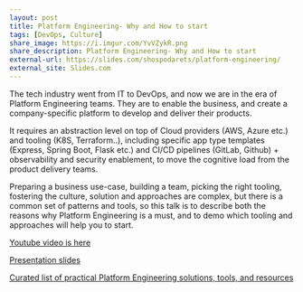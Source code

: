 ```yaml
---
layout: post
title: Platform Engineering- Why and How to start
tags: [DevOps, Culture]
share_image: https://i.imgur.com/YvVZykR.png
share_description: Platform Engineering- Why and How to start
external-url: https://slides.com/shospodarets/platform-engineering/
external_site: Slides.com
---
```


The tech industry went from IT to DevOps, and now we are in the era of Platform Engineering teams. They are to enable the business, and create a company-specific platform to develop and deliver their products.

It requires an abstraction level on top of Cloud providers (AWS, Azure etc.) and tooling (K8S, Terraform..), including specific app type templates (Express, Spring Boot, Flask etc.) and CI/CD pipelines (GitLab, Github) + observability and security enablement, to move the cognitive load from the product delivery teams.

Preparing a business use-case, building a team, picking the right tooling, fostering the culture, solution and approaches are complex, but there is a common set of patterns and tools, so this talk is to describe both the reasons why Platform Engineering is a must, and to demo which tooling and approaches will help you to start.

<a href="https://www.youtube.com/watch?v=g_gHnBcdov8&ab_channel=Conf42">Youtube video is here</a>

<a href="https://slides.com/shospodarets/platform-engineering/">Presentation slides</a>

<a href="https://github.com/shospodarets/awesome-platform-engineering">Curated list of practical Platform Engineering solutions, tools, and resources</a>

<span class="smaller-img">
    <img src="https://i.imgur.com/YvVZykR.png" alt="" />
</span>


<div class="more"></div>

